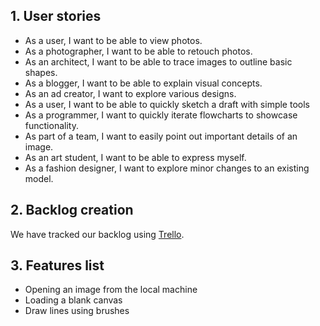 ## 1. User stories
- As a user, I want to be able to view photos.
- As a photographer, I want to be able to retouch photos.
- As an architect, I want to be able to trace images to outline basic shapes.
- As a blogger, I want to be able to explain visual concepts.
- As an ad creator, I want to explore various designs.
- As a user, I want to be able to quickly sketch a draft with simple tools
- As a programmer, I want to quickly iterate flowcharts to showcase functionality.
- As part of a team, I want to easily point out important details of an image.
- As an art student, I want to be able to express myself.
- As a fashion designer, I want to explore minor changes to an existing model.
## 2. Backlog creation
We have tracked our backlog using [Trello](https://trello.com/b/ktHg5U4R/project-backlog).

## 3. Features list
- Opening an image from the local machine
- Loading a blank canvas
- Draw lines using brushes
